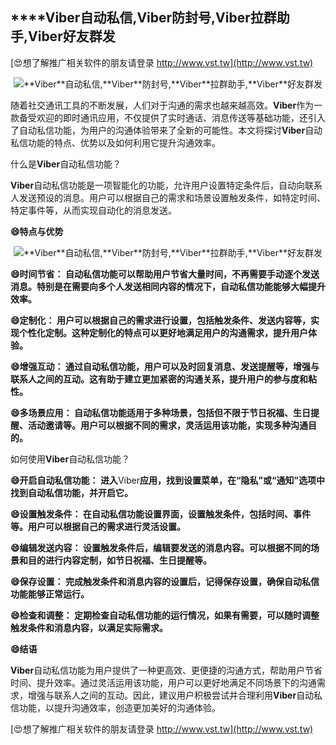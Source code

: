 ## ****Viber**自动私信,**Viber**防封号,**Viber**拉群助手,**Viber**好友群发**

[😍想了解推广相关软件的朋友请登录 http://www.vst.tw](http://www.vst.tw)

 <center><img src="https://vst.tw/MP4/tuiguang/png/3.png" alt="**Viber**自动私信,**Viber**防封号,**Viber**拉群助手,**Viber**好友群发"></center>

随着社交通讯工具的不断发展，人们对于沟通的需求也越来越高效。**Viber**作为一款备受欢迎的即时通讯应用，不仅提供了实时通话、消息传送等基础功能，还引入了自动私信功能，为用户的沟通体验带来了全新的可能性。本文将探讨**Viber**自动私信功能的特点、优势以及如何利用它提升沟通效率。

什么是**Viber**自动私信功能？

**Viber**自动私信功能是一项智能化的功能，允许用户设置特定条件后，自动向联系人发送预设的消息。用户可以根据自己的需求和场景设置触发条件，如特定时间、特定事件等，从而实现自动化的消息发送。

**😄特点与优势**

 <center><img src="https://vst.tw/MP4/tuiguang/png/8.png" alt="**Viber**自动私信,**Viber**防封号,**Viber**拉群助手,**Viber**好友群发"></center>

**😄时间节省： 自动私信功能可以帮助用户节省大量时间，不再需要手动逐个发送消息。特别是在需要向多个人发送相同内容的情况下，自动私信功能能够大幅提升效率。**

**😄定制化： 用户可以根据自己的需求进行设置，包括触发条件、发送内容等，实现个性化定制。这种定制化的特点可以更好地满足用户的沟通需求，提升用户体验。**

**😄增强互动： 通过自动私信功能，用户可以及时回复消息、发送提醒等，增强与联系人之间的互动。这有助于建立更加紧密的沟通关系，提升用户的参与度和粘性。**

**😄多场景应用： 自动私信功能适用于多种场景，包括但不限于节日祝福、生日提醒、活动邀请等。用户可以根据不同的需求，灵活运用该功能，实现多种沟通目的。**

如何使用**Viber**自动私信功能？

**😄开启自动私信功能： 进入**Viber**应用，找到设置菜单，在“隐私”或“通知”选项中找到自动私信功能，并开启它。**

**😄设置触发条件： 在自动私信功能设置界面，设置触发条件，包括时间、事件等。用户可以根据自己的需求进行灵活设置。**

**😄编辑发送内容： 设置触发条件后，编辑要发送的消息内容。可以根据不同的场景和目的进行内容定制，如节日祝福、生日提醒等。**

**😄保存设置： 完成触发条件和消息内容的设置后，记得保存设置，确保自动私信功能能够正常运行。**

**😄检查和调整： 定期检查自动私信功能的运行情况，如果有需要，可以随时调整触发条件和消息内容，以满足实际需求。**

**😄结语**

**Viber**自动私信功能为用户提供了一种更高效、更便捷的沟通方式，帮助用户节省时间、提升效率。通过灵活运用该功能，用户可以更好地满足不同场景下的沟通需求，增强与联系人之间的互动。因此，建议用户积极尝试并合理利用**Viber**自动私信功能，以提升沟通效率，创造更加美好的沟通体验。

[😍想了解推广相关软件的朋友请登录 http://www.vst.tw](http://www.vst.tw)



